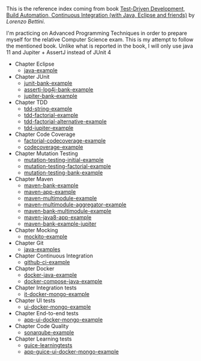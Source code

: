 This is the reference index coming from book [Test-Driven Development, Build Automation, Continuous Integration (with Java, Eclipse and friends)](https://leanpub.com/tdd-buildautomation-ci) by _Lorenzo Bettini_.

I'm practicing on Advanced Programming Techniques in order to prepare myself for the relative Computer Science exam. This is my attempt to follow the mentioned book.
Unlike what is reported in the book, I will only use java 11 and Jupiter + AssertJ instead of JUnit 4

- Chapter Eclipse
  - [java-example](https://github.com/MassimilianoMancini/java-example)
- Chapter JUnit
  - [junit-bank-example](https://github.com/MassimilianoMancini/junit-bank-example)
  - [assertj-log4j-bank-example](https://github.com/MassimilianoMancini/assertj-log4j-bank-example)
  - [jupiter-bank-example](https://github.com/MassimilianoMancini/jupiter-bank-example)
- Chapter TDD
  - [tdd-string-example](https://github.com/MassimilianoMancini/tdd-string-example)
  - [tdd-factorial-example](https://github.com/MassimilianoMancini/tdd-factorial-example)
  - [tdd-factorial-alternative-example](https://github.com/MassimilianoMancini/tdd-factorial-alternative-example)
  - [tdd-jupiter-example](https://github.com/MassimilianoMancini/tdd-jupiter-example)
- Chapter Code Coverage
  - [factorial-codecoverage-example](https://github.com/MassimilianoMancini/factorial-codecoverage-example)
  - [codecoverage-example](https://github.com/MassimilianoMancini/codecoverage-example)
- Chapter Mutation Testing
  - [mutation-testing-initial-example](https://github.com/MassimilianoMancini/mutation-testing-initial-example)
  - [mutation-testing-factorial-example](https://github.com/MassimilianoMancini/mutation-testing-factorial-example)
  - [mutation-testing-bank-example](https://github.com/MassimilianoMancini/mutation-testing-bank-example)
- Chapter Maven
  - [maven-bank-example](https://github.com/MassimilianoMancini/maven-bank-example)
  - [maven-app-example](https://github.com/MassimilianoMancini/maven-app-example)
  - [maven-multimodule-example](https://github.com/MassimilianoMancini/maven-multimodule-example)
  - [maven-multimodule-aggregator-example](https://github.com/MassimilianoMancini/maven-multimodule-aggregator-example)
  - [maven-bank-multimodule-example](https://github.com/MassimilianoMancini/maven-bank-multimodule-example)
  - [maven-java8-app-example](https://github.com/MassimilianoMancini/maven-java8-app-example)
  - [maven-bank-example-jupiter](https://github.com/MassimilianoMancini/maven-bank-example-jupiter)
- Chapter Mocking
  - [mockito-example](https://github.com/MassimilianoMancini/mockito-example)
- Chapter Git
  - [java-examples](https://github.com/MassimilianoMancini/java-examples)
- Chapter Continuous Integration
  - [github-ci-example](https://github.com/MassimilianoMancini/github-ci-example)
- Chapter Docker
  - [docker-java-example](https://github.com/MassimilianoMancini/docker-java-example)
  - [docker-compose-java-example](https://github.com/MassimilianoMancini/docker-compose-java-example)
- Chapter Integration tests
  - [it-docker-mongo-example](https://github.com/MassimilianoMancini/it-docker-mongo-example)
- Chapter UI tests
  - [ui-docker-mongo-example](https://github.com/MassimilianoMancini/ui-docker-mongo-example)
- Chapter End-to-end tests
  - [app-ui-docker-mongo-example](https://github.com/MassimilianoMancini/app-ui-docker-mongo-example)
- Chapter Code Quality
  - [sonarqube-example](https://github.com/MassimilianoMancini/sonarqube-example)
- Chapter Learning tests
  - [guice-learningtests](https://github.com/MassimilianoMancini/guice-learningtests)
  - [app-guice-ui-docker-mongo-example](https://github.com/MassimilianoMancini/app-guice-ui-docker-mongo-example)
